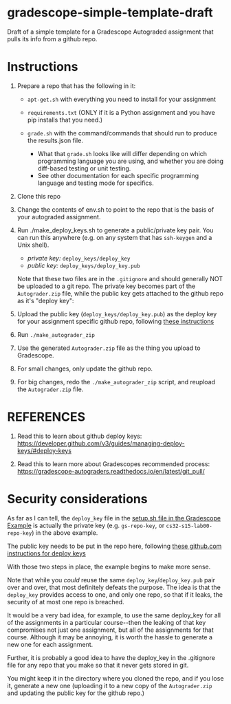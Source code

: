 # gradescope-simple-template-draft

Draft of a simple template for a Gradescope Autograded assignment that pulls its info from a github repo.

# Instructions

1. Prepare a repo that has the following in it:
   * `apt-get.sh` with everything you need to install for your assignment
   * `requirements.txt` (ONLY if it is a Python assignment and you have pip installs that
       you need.)
   * `grade.sh` with the command/commands that should run to produce the results.json file.

      - What that `grade.sh` looks like will differ depending on which programming language you are using, and whether
         you are doing diff-based testing or unit testing.
      - See other documentation for each specific programming language and testing mode for specifics.
       

2. Clone this repo

3. Change the contents of env.sh to point to the repo that is the basis of your autograded assignment.

4. Run ./make_deploy_keys.sh to generate a public/private key pair.  You can
   run this anywhere (e.g. on any system that has `ssh-keygen` and a Unix shell).
   
   * *private key:* `deploy_keys/deploy_key`
   * *public key:* `deploy_keys/deploy_key.pub`

   Note
   that these two files are in the `.gitignore` and should generally
   NOT be uploaded to a git repo.  The private key becomes part of the `Autograder.zip`
   file, while the public key gets attached to the github repo as it's "deploy key":
   
5. Upload the public key (`deploy_keys/deploy_key.pub`) as the deploy key for your assignment specific github repo, following [these instructions](https://developer.github.com/v3/guides/managing-deploy-keys/#deploy-keys)

6. Run `./make_autograder_zip`

7. Use the generated `Autograder.zip` file as the thing you upload to Gradescope.

8. For small changes, only update the github repo.

9. For big changes, redo the `./make_autograder_zip` script, and reupload the `Autograder.zip` file.


# REFERENCES 

1. Read this to learn about github deploy keys:  <https://developer.github.com/v3/guides/managing-deploy-keys/#deploy-keys>

2. Read this to learn more about Gradescopes recommended process: <https://gradescope-autograders.readthedocs.io/en/latest/git_pull/>

# Security considerations

As far as I can tell, the `deploy_key` file in the [setup.sh file in the Gradescope Example](https://github.com/gradescope/autograder_samples/blob/master/deploy_keys/setup.sh) is actually the private key (e.g. `gs-repo-key`, or `cs32-s15-lab00-repo-key`) in the above example.

The public key needs to be put in the repo here, following [these github.com instructions for deploy keys](https://developer.github.com/v3/guides/managing-deploy-keys/#deploy-keys)

With those two steps in place, the example begins to make more sense.

Note that while you *could* reuse the same `deploy_key`/`deploy_key.pub` pair over and over, that most definitely defeats the purpose.    The idea is that the `deploy_key` provides access to one, and only one repo, so that if it leaks, the security of at most one repo is breached.

It would be a very bad idea, for example, to use the same deploy_key for all of the assignments in a particular course--then the leaking of that key compromises not just one assignment, but all of the assignments for that course.   Although it may be annoying, it is worth the hassle to generate a new one for each assignment.

Further, it is probably a good idea to have the deploy_key in the .gitignore file for any repo that you make so that it never gets stored in git.

You might keep it in the directory where you cloned the repo, and if you lose it, generate a new one (uploading it to a new copy of the `Autograder.zip` and updating the public key for the github repo.)





